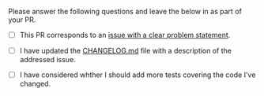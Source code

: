 Please answer the following questions and leave the below in as part of your PR.

- [ ] This PR corresponds to an [issue with a clear problem statement](https://github.com/babashka/babashka/blob/master/doc/dev.md#start-with-an-issue-before-writing-code).

- [ ] I have updated the [CHANGELOG.md](https://github.com/babashka/neil/blob/main/CHANGELOG.md) file with a description of the addressed issue.

- [ ] I have considered whther I should add more tests covering the code I've changed.
